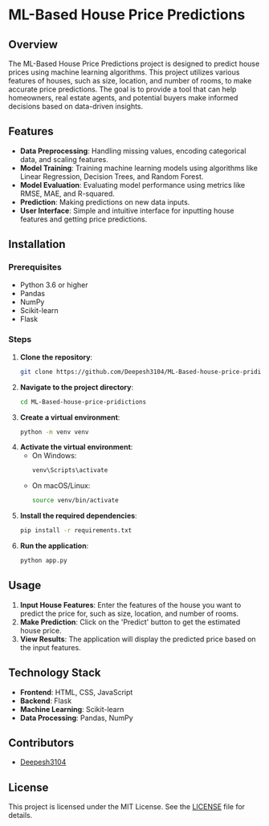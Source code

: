 
# ML-Based House Price Predictions

## Overview

The ML-Based House Price Predictions project is designed to predict house prices using machine learning algorithms. This project utilizes various features of houses, such as size, location, and number of rooms, to make accurate price predictions. The goal is to provide a tool that can help homeowners, real estate agents, and potential buyers make informed decisions based on data-driven insights.

## Features

- **Data Preprocessing**: Handling missing values, encoding categorical data, and scaling features.
- **Model Training**: Training machine learning models using algorithms like Linear Regression, Decision Trees, and Random Forest.
- **Model Evaluation**: Evaluating model performance using metrics like RMSE, MAE, and R-squared.
- **Prediction**: Making predictions on new data inputs.
- **User Interface**: Simple and intuitive interface for inputting house features and getting price predictions.

## Installation

### Prerequisites

- Python 3.6 or higher
- Pandas
- NumPy
- Scikit-learn
- Flask

### Steps

1. **Clone the repository**:
   ```bash
   git clone https://github.com/Deepesh3104/ML-Based-house-price-pridictions.git
   ```
2. **Navigate to the project directory**:
   ```bash
   cd ML-Based-house-price-pridictions
   ```
3. **Create a virtual environment**:
   ```bash
   python -m venv venv
   ```
4. **Activate the virtual environment**:
   - On Windows:
     ```bash
     venv\Scripts\activate
     ```
   - On macOS/Linux:
     ```bash
     source venv/bin/activate
     ```
5. **Install the required dependencies**:
   ```bash
   pip install -r requirements.txt
   ```
6. **Run the application**:
   ```bash
   python app.py
   ```

## Usage

1. **Input House Features**: Enter the features of the house you want to predict the price for, such as size, location, and number of rooms.
2. **Make Prediction**: Click on the 'Predict' button to get the estimated house price.
3. **View Results**: The application will display the predicted price based on the input features.

## Technology Stack

- **Frontend**: HTML, CSS, JavaScript
- **Backend**: Flask
- **Machine Learning**: Scikit-learn
- **Data Processing**: Pandas, NumPy

## Contributors

- [Deepesh3104](https://github.com/Deepesh3104)

## License

This project is licensed under the MIT License. See the [LICENSE](LICENSE) file for details.
